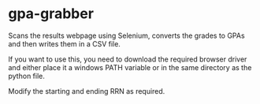 # gpa-grabber
Scans the results webpage using Selenium, converts the grades to GPAs and then writes them in a CSV file. 

If you want to use this, you need to download the required browser driver and either place it a windows PATH variable or in the same directory as the python file.

Modify the starting and ending RRN as required.
